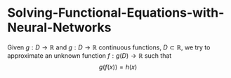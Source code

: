 # Solving-Functional-Equations-with-Neural-Networks

Given $g: D \rightarrow \mathbb{R}$ and $g: D \rightarrow \mathbb{R}$ continuous functions, $D \subset \mathbb{R}$, we try to approximate an  unknown function $f: g(D) \rightarrow \mathbb{R}$ such that $$g(f(x)) = h(x)$$
